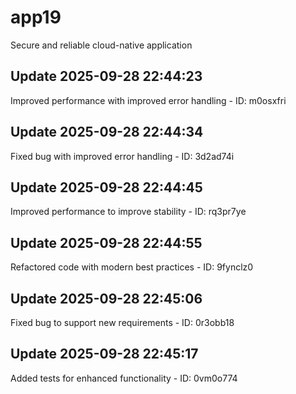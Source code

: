 # app19
Secure and reliable cloud-native application

## Update 2025-09-28 22:44:23
Improved performance with improved error handling - ID: m0osxfri


## Update 2025-09-28 22:44:34
Fixed bug with improved error handling - ID: 3d2ad74i


## Update 2025-09-28 22:44:45
Improved performance to improve stability - ID: rq3pr7ye


## Update 2025-09-28 22:44:55
Refactored code with modern best practices - ID: 9fynclz0


## Update 2025-09-28 22:45:06
Fixed bug to support new requirements - ID: 0r3obb18


## Update 2025-09-28 22:45:17
Added tests for enhanced functionality - ID: 0vm0o774

